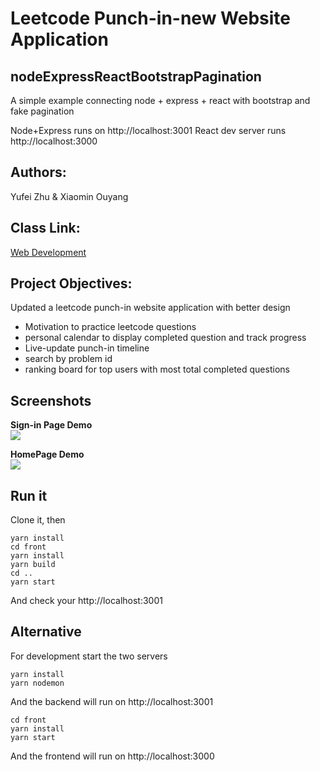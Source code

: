 # Leetcode Punch-in-new Website Application

## nodeExpressReactBootstrapPagination
A simple example connecting node + express + react with bootstrap and fake pagination

Node+Express runs on http://localhost:3001
React dev server runs http://localhost:3000

## Authors: 
Yufei Zhu & Xiaomin Ouyang

## Class Link: 
[Web Development](https://johnguerra.co/classes/webDevelopment_spring_2021/)

## Project Objectives:
Updated a leetcode punch-in website application with better design
- Motivation to practice leetcode questions 
- personal calendar to display completed question and track progress 
- Live-update punch-in timeline 
- search by problem id 
- ranking board for top users with most total completed questions


## Screenshots
**Sign-in Page Demo** <br>
![](https://github.com/yoofyoof/leetcode-punch-in-new/blob/main/img/signInpage.png)

**HomePage Demo**<br>
![](https://github.com/yoofyoof/leetcode-punch-in-new/blob/main/img/homepage.png)

## Run it

Clone it, then

```
yarn install
cd front
yarn install
yarn build
cd ..
yarn start
```

And check your http://localhost:3001

## Alternative

For development start the two servers

```
yarn install
yarn nodemon
```

And the backend will run on http://localhost:3001

```
cd front
yarn install
yarn start
```

And the frontend will run on http://localhost:3000
